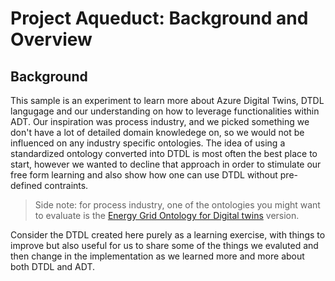 # Project Aqueduct: Background and Overview

## Background

This sample is an experiment to learn more about Azure Digital Twins, DTDL langugage and our understanding on how to leverage functionalities within ADT. 
Our inspiration was process industry, and we picked something we don't have a lot of detailed domain knowledege on, so we would not be influenced on any industry specific ontologies. The idea of using a standardized ontology converted into DTDL is most often the best place to start, however we wanted to decline that approach in order to stimulate our free form learning and also show how one can use DTDL without pre-defined contraints.
> Side note: for process industry, one of the ontologies you might want to evaluate is the [Energy Grid Ontology for Digital twins](https://techcommunity.microsoft.com/t5/internet-of-things-blog/energy-grid-ontology-for-digital-twins-is-now-available/ba-p/2325134) version.

Consider the DTDL created here purely as a learning exercise, with things to improve but also useful for us to share some of the things we evaluted and then change in the implementation as we learned more and more about both DTDL and ADT.




